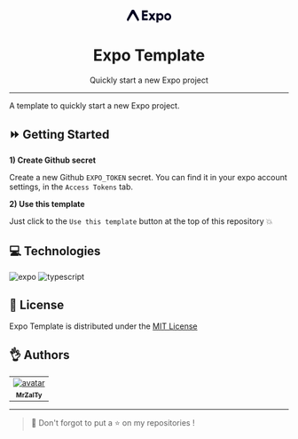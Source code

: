 <p align="center"><a href="https://github.com/MrZalTy/expo-template">
  <img src=".github/assets/logo.svg" width="80" alt="Logo" /></a>
</p>

<h1 align="center">Expo Template</h1>

<p align="center">Quickly start a new Expo project</p>

---

A template to quickly start a new Expo project.

## :fast_forward: Getting Started

**1) Create Github secret**

Create a new Github ``EXPO_TOKEN`` secret. You can find it in your expo account settings, in the `Access Tokens` tab.

**2) Use this template**

Just click to the `Use this template` button at the top of this repository :boom:

## :computer: Technologies

<p>
  <img src="https://img.shields.io/badge/expo-1C1E24?style=for-the-badge&logo=expo&logoColor=#D04A37" alt="expo" />
  <img src="https://img.shields.io/badge/TypeScript-007ACC?style=for-the-badge&logo=typescript&logoColor=white" alt="typescript" />
</p>

## :pencil: License

Expo Template is distributed under the [MIT License](LICENSE)

## :ok_hand: Authors

<table>
  <tr>
    <td align="center">
      <a href="https://github.com/MrZalTy">
        <img src="https://avatars.githubusercontent.com/u/25481821?v=4?s=100" width="100px;" alt="avatar"/><br />
      <sub>
        <b>MrZalTy</b>
      </sub>
    </a>
  </tr>
</table>

---

> :rocket: Don't forgot to put a :star: on my repositories !
